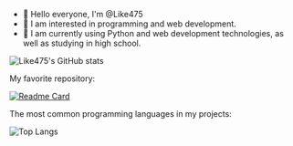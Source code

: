 - 👋 Hello everyone, I'm @Like475
- 👀 I am interested in programming and web development.
- 🌱 I am currently using Python and web development technologies, as well as studying in high school.

![Like475's GitHub stats](https://github-readme-stats.vercel.app/api?username=Like475&theme=github_dark)


My favorite repository:

[![Readme Card](https://github-readme-stats.vercel.app/api/pin/?username=Like475&repo=lilial&theme=github_dark)](https://github.com/Like475/lilial)


The most common programming languages in my projects:

![Top Langs](https://github-readme-stats.vercel.app/api/top-langs/?username=Like475&layout=compact&theme=github_dark)
